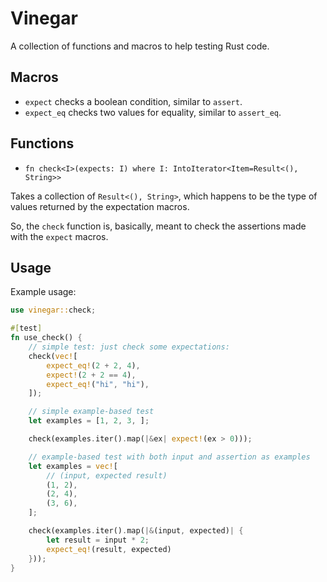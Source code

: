 # Vinegar

A collection of functions and macros to help testing Rust code.

## Macros

* `expect` checks a boolean condition, similar to `assert`.
* `expect_eq` checks two values for equality, similar to `assert_eq`.

## Functions

* `fn check<I>(expects: I) where I: IntoIterator<Item=Result<(), String>>`

Takes a collection of `Result<(), String>`, which happens to be the type of values
 returned by the expectation macros.

So, the `check` function is, basically, meant to check the assertions made with 
the `expect` macros.

## Usage

Example usage:

```rust
use vinegar::check;

#[test]
fn use_check() {
    // simple test: just check some expectations:
    check(vec![
        expect_eq!(2 + 2, 4),
        expect!(2 + 2 == 4),
        expect_eq!("hi", "hi"),
    ]);

    // simple example-based test
    let examples = [1, 2, 3, ];

    check(examples.iter().map(|&ex| expect!(ex > 0)));

    // example-based test with both input and assertion as examples
    let examples = vec![
        // (input, expected result)
        (1, 2),
        (2, 4),
        (3, 6),
    ];

    check(examples.iter().map(|&(input, expected)| {
        let result = input * 2;
        expect_eq!(result, expected)
    }));
}
```
